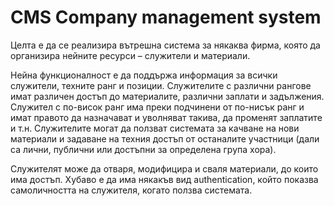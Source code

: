 # CMS Company management system
Целта е да се реализира вътрешна система за някаква фирма, която да организира нейните ресурси – служители и материали. 

Нейна функционалност е да поддържа информация за всички служители, техните ранг и позиции. Служителите с различни рангове имат различен достъп до материалите, различни заплати и задължения. Служител с по-висок ранг има преки подчинени от по-нисък ранг и имат правото да назначават и уволняват такива, да променят заплатите и т.н. Служителите могат да ползват системата за качване на нови материали и задаване на техния достъп от останалите участници (дали са лични, публични или достъпни за определена група хора).  

Служителят може да отваря, модифицира и сваля материали, до които има достъп. Хубаво е да има някакъв вид authentication, който показва самоличността на служителя, когато ползва системата. 
